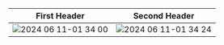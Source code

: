
| First Header  | Second Header |
| ------------- | ------------- |
| ![2024 06 11-01 34 00](https://github.com/Ugboaja-Uchechi/canvas-circles/assets/74814780/4915e898-ad04-4e59-ba8e-56f6169b7581)  | ![2024 06 11-01 34 24](https://github.com/Ugboaja-Uchechi/canvas-circles/assets/74814780/357fb89b-b1e1-4451-8792-17cc6d1f1a45)  |
